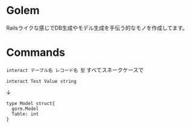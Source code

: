 # Golem
Railsライクな感じでDB生成やモデル生成を手伝う的なモノを作成してます。

# Commands
`interact テーブル名 レコード名 型`
すべてスネークケースで

`interact Test Value string`

↓

```
type Model struct{
  gorm.Model
  Table: int
}
```